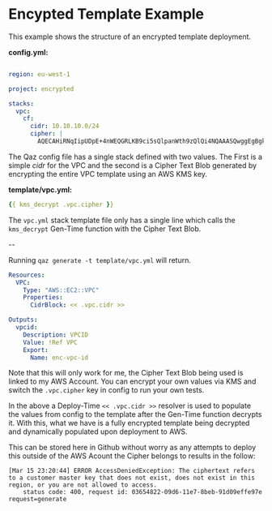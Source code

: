 # Encypted Template Example

This example shows the structure of an encrypted template deployment.

__config.yml:__

```yaml

region: eu-west-1

project: encrypted

stacks:
  vpc:
    cf:
      cidr: 10.10.10.0/24
      cipher: |
        AQECAHiRNqIipUDpE+4nWEQGRLKB9ci5sQlpanWth9zQlQi4NQAAASQwggEgBgkqhkiG9w0BBwagggERMIIBDQIBADCCAQYGCSqGSIb3DQEHATAeBglghkgBZQMEAS4wEQQMlFcCZUM1IiCidbDDAgEQgIHYj8EJNqPYSdGv5ZN7hlG+xu2ohckp8QOveOem3vosdn/hfJrBy1nGD+O2u0nZoKIJNkr4ko8Az5CwHATjviul2Zoy3IdT+KDl1fFGvuV4gAnAXH0wEqT5Y0ehhqrdSrDGSJVCxXTkWjq+L/jrXwR6xlT5gG7FX3tUDXGCIpRh7KcNdioDD4y7+7rI2TtfOdNgL1gA6iF8jwNLTNHdEYx+vE4qekZkbtpopPdSmJSdAIwqFoIAHcVziZNJ6tL0D0t4ctbSRereLXcF0gygU2kyWFTFLfLPFnkp


```
The Qaz config file has a single stack defined with two values. The First is a simple _cidr_ for the VPC and the second is a Cipher Text Blob generated by encrypting the entire VPC template using an AWS KMS key.



__template/vpc.yml:__

```yaml
{{ kms_decrypt .vpc.cipher }}

```

The `vpc.yml` stack template file only has a single line which calls the `kms_decrypt` Gen-Time function with the Cipher Text Blob.


--

Running `qaz generate -t template/vpc.yml` will return.

```yaml
Resources:
  VPC:
    Type: "AWS::EC2::VPC"
    Properties:
      CidrBlock: << .vpc.cidr >>

Outputs:
  vpcid:
    Description: VPCID
    Value: !Ref VPC
    Export:
      Name: enc-vpc-id

```

Note that this will only work for me, the Cipher Text Blob being used is linked to my AWS Account. You can encrypt your own values via KMS and switch the `.vpc.cipher` key in config to run your own tests.


In the above a Deploy-Time `<< .vpc.cidr >>` resolver is used to populate the values from config to the template after the Gen-Time function decrypts it. With this, what we have is a fully encrypted template being decrypted and dynamically populated upon deployment to AWS.


This can be stored here in Github without worry as any attempts to deploy this outside of the AWS Acount the Cipher belongs to results in the follow:

```
[Mar 15 23:20:44] ERROR AccessDeniedException: The ciphertext refers to a customer master key that does not exist, does not exist in this region, or you are not allowed to access.
	status code: 400, request id: 03654822-09d6-11e7-8beb-91d09effe97e request=generate

```
